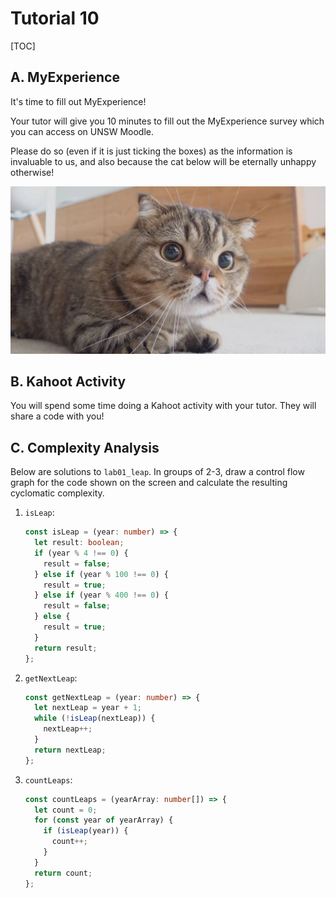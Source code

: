 # Tutorial 10

[TOC]

## A. MyExperience

It's time to fill out MyExperience!

Your tutor will give you 10 minutes to fill out the MyExperience survey which you can access on UNSW Moodle.

Please do so (even if it is just ticking the boxes) as the information is invaluable to us, and also because the cat below will be eternally unhappy otherwise!

![lulu](assets/lulu.jpg)


## B. Kahoot Activity

You will spend some time doing a Kahoot activity with your tutor. They will share a code with you!


## C. Complexity Analysis

Below are solutions to `lab01_leap`. In groups of 2-3, draw a control flow graph for the code shown on the screen  and calculate the resulting cyclomatic complexity.

1. `isLeap`:
    ```ts
    const isLeap = (year: number) => {
      let result: boolean;
      if (year % 4 !== 0) {
        result = false;
      } else if (year % 100 !== 0) {
        result = true;
      } else if (year % 400 !== 0) {
        result = false;
      } else {
        result = true;
      }
      return result;
    };
    ```

1. `getNextLeap`:
    ```ts
    const getNextLeap = (year: number) => {
      let nextLeap = year + 1;
      while (!isLeap(nextLeap)) {
        nextLeap++;
      }
      return nextLeap;
    };
    ```

1. `countLeaps`:
    ```ts
    const countLeaps = (yearArray: number[]) => {
      let count = 0;
      for (const year of yearArray) {
        if (isLeap(year)) {
          count++;
        }
      }
      return count;
    };
    ```